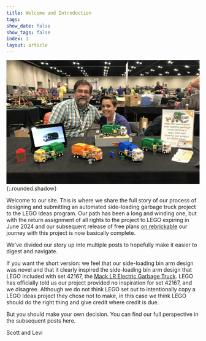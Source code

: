 ```yaml
---
title: Welcome and Introduction
tags: 
show_date: false
show_tags: false
index: 1
layout: article
---
```

![Scott and Levi at BrickWorld Chicago 2019](/assets/images/scott-and-levi-booth-brickworld-2019.jpeg){:.rounded.shadow}

Welcome to our site. This is where we share the full story of our process of designing and submitting an automated side-loading garbage truck project to the LEGO Ideas program. Our path has been a long and winding one, but with the return assignment of all rights to the project to LEGO expiring in June 2024 and our subsequent release of free plans [on rebrickable](https://rebrickable.com/mocs/MOC-203494/MochiMaster/automated-side-loading-garbage-truck) our journey with this project is now basically complete. 

We've divided our story up into multiple posts to hopefully make it easier to digest and navigate. 

If you want the short version: we feel that our side-loading bin arm design was novel and that it clearly inspired the side-loading bin arm design that LEGO included with set 42167, the [Mack LR Electric Garbage Truck](https://www.lego.com/en-us/product/mack-lr-electric-garbage-truck-42167). LEGO has officially told us our project provided no inspiration for set 42167, and we disagree. Although we do not think LEGO set out to intentionally copy a LEGO Ideas project they chose not to make, in this case we think LEGO should do the right thing and give credit where credit is due.

But you should make your own decision. You can find our full perspective in the subsequent posts here.


Scott and Levi
